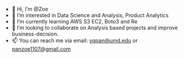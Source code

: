 - 👋 Hi, I’m @Zoe
- 👀 I’m interested in Data Science and Analysis, Product Analytics
- 🌱 I’m currently learning AWS S3 EC2, Boto3 and Re
- 💞️ I’m looking to collaborate on Analysis based projects and improve business-decision.
- 📫 You can reach me via email: yqpan@umd.edu or panzoe1107@gmail.com

<!---
0220Zoe/0220Zoe is a ✨ special ✨ repository because its `README.md` (this file) appears on your GitHub profile.
You can click the Preview link to take a look at your changes.
--->
